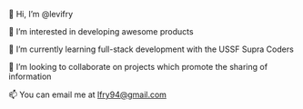 👋  Hi, I’m @levifry

👀  I’m interested in developing awesome products

🌱  I’m currently learning full-stack development with the USSF Supra Coders

💞️  I’m looking to collaborate on projects which promote the sharing of information

📫  You can email me at lfry94@gmail.com

